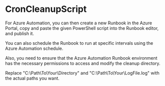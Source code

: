# CronCleanupScript


For Azure Automation, you can then create a new Runbook in the Azure Portal, copy and paste the given PowerShell script into the Runbook editor, and publish it. 

You can also schedule the Runbook to run at specific intervals using the Azure Automation schedule.

Also, you need to ensure that the Azure Automation Runbook environment has the necessary permissions to access and modify the cleanup directory.

Replace  "C:\Path\To\Your\Directory" and "C:\Path\To\Your\LogFile.log" with the actual paths you want.
